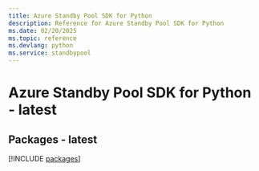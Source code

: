 ```yaml
---
title: Azure Standby Pool SDK for Python
description: Reference for Azure Standby Pool SDK for Python
ms.date: 02/20/2025
ms.topic: reference
ms.devlang: python
ms.service: standbypool
---
```

# Azure Standby Pool SDK for Python - latest
## Packages - latest
[!INCLUDE [packages](standby-pool-index.md)]